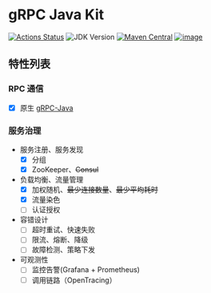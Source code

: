 # gRPC Java Kit

[![Actions Status](https://github.com/fantasticmao/grpc-java-kit/workflows/ci/badge.svg)](https://github.com/fantasticmao/grpc-java-kit/actions)
![JDK Version](https://img.shields.io/badge/JDK-11%2B-blue)
[![Maven Central](https://img.shields.io/maven-central/v/cn.fantasticmao.grpc-kit/grpc-kit-all.svg?label=Maven%20Central)](https://search.maven.org/search?q=g:%22cn.fantasticmao.grpc-kit%22)
[![image](https://img.shields.io/badge/license-MIT-green.svg)](https://github.com/fantasticmao/grpc-java-kit/blob/main/LICENSE)

## 特性列表

### RPC 通信

- [x] 原生 [gRPC-Java](https://github.com/grpc/grpc-java)

### 服务治理

- 服务注册、服务发现
  - [x] 分组
  - [x] ZooKeeper、~~Consul~~
- 负载均衡、流量管理
  - [x] 加权随机、~~最少连接数量~~、~~最少平均耗时~~
  - [x] 流量染色
  - [ ] 认证授权
- 容错设计
  - [ ] 超时重试、快速失败
  - [ ] 限流、熔断、降级
  - [ ] 故障检测、策略下发
- 可观测性
  - [ ] 监控告警(Grafana + Prometheus)
  - [ ] 调用链路（OpenTracing）
